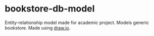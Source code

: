# bookstore-db-model

Entity-relationship model made for academic project.
Models generic bookstore.
Made using [draw.io](https://www.draw.io/).

